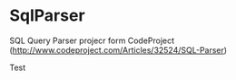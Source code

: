 # SqlParser
SQL Query Parser projecr form CodeProject (http://www.codeproject.com/Articles/32524/SQL-Parser)

Test
